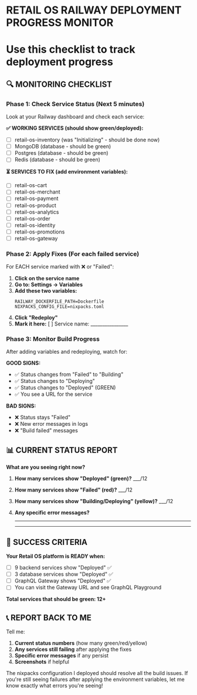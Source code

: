 # RETAIL OS RAILWAY DEPLOYMENT PROGRESS MONITOR
# Use this checklist to track deployment progress

## 🔍 MONITORING CHECKLIST

### Phase 1: Check Service Status (Next 5 minutes)
Look at your Railway dashboard and check each service:

**✅ WORKING SERVICES (should show green/deployed):**
- [ ] retail-os-inventory (was "Initializing" - should be done now)
- [ ] MongoDB (database - should be green)
- [ ] Postgres (database - should be green) 
- [ ] Redis (database - should be green)

**⏳ SERVICES TO FIX (add environment variables):**
- [ ] retail-os-cart
- [ ] retail-os-merchant
- [ ] retail-os-payment
- [ ] retail-os-product
- [ ] retail-os-analytics
- [ ] retail-os-order
- [ ] retail-os-identity
- [ ] retail-os-promotions
- [ ] retail-os-gateway

### Phase 2: Apply Fixes (For each failed service)
For EACH service marked with ❌ or "Failed":

1. **Click on the service name**
2. **Go to: Settings → Variables**
3. **Add these two variables:**
   ```
   RAILWAY_DOCKERFILE_PATH=Dockerfile
   NIXPACKS_CONFIG_FILE=nixpacks.toml
   ```
4. **Click "Redeploy"**
5. **Mark it here:** [ ] Service name: ________________

### Phase 3: Monitor Build Progress
After adding variables and redeploying, watch for:

**GOOD SIGNS:**
- ✅ Status changes from "Failed" to "Building" 
- ✅ Status changes to "Deploying"
- ✅ Status changes to "Deployed" (GREEN)
- ✅ You see a URL for the service

**BAD SIGNS:**
- ❌ Status stays "Failed"
- ❌ New error messages in logs
- ❌ "Build failed" messages

## 📊 CURRENT STATUS REPORT

**What are you seeing right now?**

1. **How many services show "Deployed" (green)?** ___/12

2. **How many services show "Failed" (red)?** ___/12

3. **How many services show "Building/Deploying" (yellow)?** ___/12

4. **Any specific error messages?** 
   ________________________________
   ________________________________

## 🎯 SUCCESS CRITERIA

**Your Retail OS platform is READY when:**
- [ ] 9 backend services show "Deployed" ✅
- [ ] 3 database services show "Deployed" ✅  
- [ ] GraphQL Gateway shows "Deployed" ✅
- [ ] You can visit the Gateway URL and see GraphQL Playground

**Total services that should be green: 12+**

## 📞 REPORT BACK TO ME

Tell me:
1. **Current status numbers** (how many green/red/yellow)
2. **Any services still failing** after applying the fixes
3. **Specific error messages** if any persist
4. **Screenshots** if helpful

The nixpacks configuration I deployed should resolve all the build issues. If you're still seeing failures after applying the environment variables, let me know exactly what errors you're seeing!